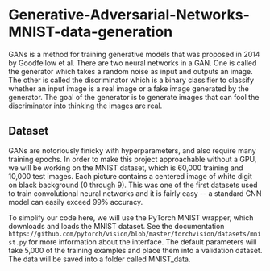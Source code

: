 # Generative-Adversarial-Networks-MNIST-data-generation
GANs is a method for training generative models that was proposed in 2014 by Goodfellow et al. There are two neural networks in a GAN. One is called the generator which takes a random noise as input and outputs an image. The other is called the discriminator which is a binary classifier to classify whether an input image is a real image or a fake image generated by the generator. The goal of the generator is to generate images that can fool the discriminator into thinking the images are real.

## Dataset
GANs are notoriously finicky with hyperparameters, and also require many training epochs. In order to make this project approachable without a GPU, we will be working on the MNIST dataset, which is 60,000 training and 10,000 test images. Each picture contains a centered image of white digit on black background (0 through 9). This was one of the first datasets used to train convolutional neural networks and it is fairly easy -- a standard CNN model can easily exceed 99% accuracy.

To simplify our code here, we will use the PyTorch MNIST wrapper, which downloads and loads the MNIST dataset. See the documentation `https://github.com/pytorch/vision/blob/master/torchvision/datasets/mnist.py` for more information about the interface. The default parameters will take 5,000 of the training examples and place them into a validation dataset. The data will be saved into a folder called MNIST_data.

